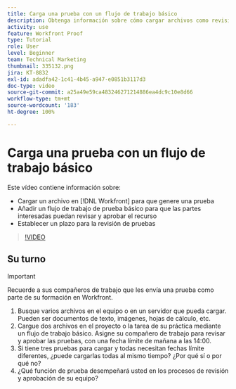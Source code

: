```yaml
---
title: Carga una prueba con un flujo de trabajo básico
description: Obtenga información sobre cómo cargar archivos como revisiones, agregar un flujo de trabajo de revisión básico para la revisión y aprobación de las partes interesadas y establecer plazos para la revisión en  [!DNL Workfront].
activity: use
feature: Workfront Proof
type: Tutorial
role: User
level: Beginner
team: Technical Marketing
thumbnail: 335132.png
jira: KT-8832
exl-id: adadfa42-1c41-4b45-a947-e0851b3117d3
doc-type: video
source-git-commit: a25a49e59ca483246271214886ea4dc9c10e8d66
workflow-type: tm+mt
source-wordcount: '183'
ht-degree: 100%

---
```


# Carga una prueba con un flujo de trabajo básico

Este vídeo contiene información sobre:

* Cargar un archivo en [!DNL Workfront] para que genere una prueba
* Añadir un flujo de trabajo de prueba básico para que las partes interesadas puedan revisar y aprobar el recurso
* Establecer un plazo para la revisión de pruebas

>[!VIDEO](https://video.tv.adobe.com/v/335132/?quality=12&learn=on)

## Su turno

>[!IMPORTANT]
>
>Recuerde a sus compañeros de trabajo que les envía una prueba como parte de su formación en Workfront.


1. Busque varios archivos en el equipo o en un servidor que pueda cargar. Pueden ser documentos de texto, imágenes, hojas de cálculo, etc.
1. Cargue dos archivos en el proyecto o la tarea de su práctica mediante un flujo de trabajo básico. Asigne su compañero de trabajo para revisar y aprobar las pruebas, con una fecha límite de mañana a las 14:00.
1. Si tiene tres pruebas para cargar y todas necesitan fechas límite diferentes, ¿puede cargarlas todas al mismo tiempo? ¿Por qué sí o por qué no?
1. ¿Qué función de prueba desempeñará usted en los procesos de revisión y aprobación de su equipo?

<!--
## Learn more
* Supported proofing file types
* Configure a proof
-->

<!--
## Guides
* Plan a basic workflow worksheet
* Upload proofs in Workfront
-->
